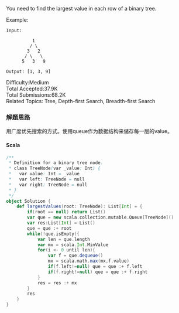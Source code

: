 You need to find the largest value in each row of a binary tree.

Example:
```
Input: 

          1
         / \
        3   2
       / \   \  
      5   3   9 

Output: [1, 3, 9]
```

Difficulty:Medium  
Total Accepted:37.9K  
Total Submissions:68.2K  
Related Topics: Tree, Depth-first Search, Breadth-first Search

### 解题思路
用广度优先搜索的方式。使用queue作为数据结构来储存每一层的value。
#### Scala
```scala
/**
 * Definition for a binary tree node.
 * class TreeNode(var _value: Int) {
 *   var value: Int = _value
 *   var left: TreeNode = null
 *   var right: TreeNode = null
 * }
 */
object Solution {
    def largestValues(root: TreeNode): List[Int] = {
        if(root == null) return List()
        var que = new scala.collection.mutable.Queue[TreeNode]()
        var res:List[Int] = List()
        que = que :+ root
        while(!que.isEmpty){
            var len = que.length
            var mx = scala.Int.MinValue
            for(i <- 0 until len){
                var f = que.dequeue()
                mx = scala.math.max(mx,f.value)
                if(f.left!=null) que = que :+ f.left
                if(f.right!=null) que = que :+ f.right
            }
            res = res :+ mx
        }
        res
    }
}
```
